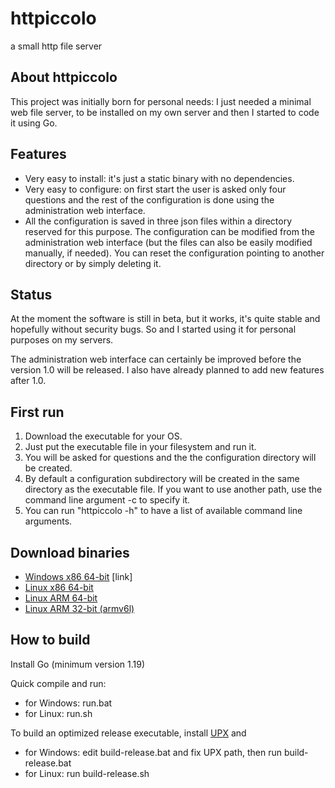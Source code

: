 # httpiccolo
a small http file server

## About httpiccolo

This project was initially born for personal needs: I just needed a minimal web file server, to be installed on my own server and then I started to code it using Go.

## Features

* Very easy to install: it's just a static binary with no dependencies.
* Very easy to configure: on first start the user is asked only four questions and the rest of the configuration is done using the administration web interface.
* All the configuration is saved in three json files within a directory reserved for this purpose. The configuration can be modified from the administration web interface (but the files can also be easily modified manually, if needed). You can reset the configuration pointing to another directory or by simply deleting it.

## Status

At the moment the software is still in beta, but it works, it's quite stable and hopefully without security bugs. So and I started using it for personal purposes on my servers.

The administration web interface can certainly be improved before the version 1.0 will be released. I also have already planned to add new features after 1.0.

## First run

1. Download the executable for your OS.
3. Just put the executable file in your filesystem and run it.
4. You will be asked for questions and the the configuration directory will be created.
5. By default a configuration subdirectory will be created in the same directory as the executable file. If you want to use another path, use the command line argument -c to specify it.
6. You can run "httpiccolo -h" to have a list of available command line arguments.

## Download binaries

* [Windows x86 64-bit](https://github.com/marcellozaniboni/httpiccolo/releases/download/0.8/httpiccolo-0.8-windows-x86-64.zip) [link]
* [Linux x86 64-bit](https://github.com/marcellozaniboni/httpiccolo/releases/download/0.8/httpiccolo-0.8-linux-x86-64.tgz)
* [Linux ARM 64-bit](https://github.com/marcellozaniboni/httpiccolo/releases/download/0.8/httpiccolo-0.8-linux-arm64.tgz)
* [Linux ARM 32-bit (armv6l)](https://github.com/marcellozaniboni/httpiccolo/releases/download/0.8/httpiccolo-0.1-linux-arm32.tgz)

## How to build

Install Go (minimum version 1.19)

Quick compile and run:

* for Windows: run.bat
* for Linux: run.sh

To build an optimized release executable, install [UPX](https://upx.github.io) and

* for Windows: edit build-release.bat and fix UPX path, then run build-release.bat
* for Linux: run build-release.sh

